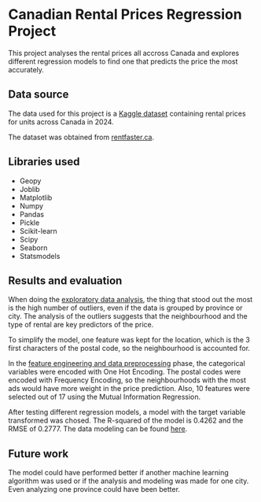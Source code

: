 # Canadian Rental Prices Regression Project

This project analyses the rental prices all accross Canada and explores different regression models to find one that predicts the price the most accurately.

## Data source

The data used for this project is a [Kaggle dataset](https://www.kaggle.com/datasets/sergiygavrylov/25000-canadian-rental-housing-market-june-2024) containing rental prices for units across Canada in 2024.

The dataset was obtained from [rentfaster.ca](https://www.rentfaster.ca).

## Libraries used
- Geopy
- Joblib
- Matplotlib
- Numpy
- Pandas
- Pickle
- Scikit-learn
- Scipy
- Seaborn
- Statsmodels

## Results and evaluation

When doing the [exploratory data analysis](DataAnalysis.ipynb), the thing that stood out the most is the high number of outliers, even if the data is grouped by province or city. The analysis of the outliers suggests that the neighbourhood and the type of rental are key predictors of the price.

To simplify the model, one feature was kept for the location, which is the 3 first characters of the postal code, so the neighbourhood is accounted for.

In the [feature engineering and data preprocessing](DataPreprocessing.ipynb) phase, the categorical variables were encoded with One Hot Encoding. The postal codes were encoded with Frequency Encoding, so the neighbourhoods with the most ads would have more weight in the price prediction. Also, 10 features were selected out of 17 using the Mutual Information Regression.

After testing different regression models, a model with the target variable transformed was chosed. The R-squared of the model is 0.4262 and the RMSE of 0.2777. The data modeling can be found [here](DataModeling.ipynb).

## Future work

The model could have performed better if another machine learning algorithm was used or if the analysis and modeling was made for one city. Even analyzing one province could have been better.